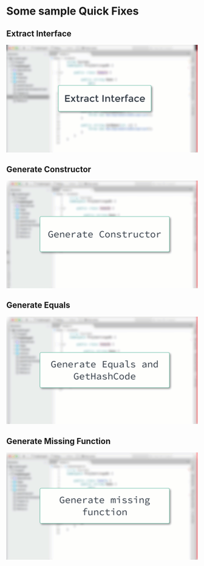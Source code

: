 # Some sample Quick Fixes

## Extract Interface

![extract interface](./extract-interface.gif)

## Generate Constructor

![generate constructor](./generate-constructor.gif)

## Generate Equals

![generate equals](./generate-equals-and-gethashcode.gif)

## Generate Missing Function

![generate missing function](./generate-missing-function.gif)
